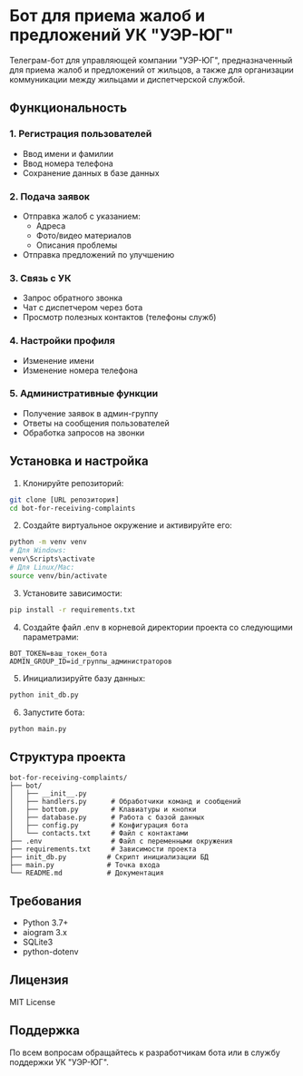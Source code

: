 # Бот для приема жалоб и предложений УК "УЭР-ЮГ"

Телеграм-бот для управляющей компании "УЭР-ЮГ", предназначенный для приема жалоб и предложений от жильцов, а также для организации коммуникации между жильцами и диспетчерской службой.

## Функциональность

### 1. Регистрация пользователей
- Ввод имени и фамилии
- Ввод номера телефона
- Сохранение данных в базе данных

### 2. Подача заявок
- Отправка жалоб с указанием:
  - Адреса
  - Фото/видео материалов
  - Описания проблемы
- Отправка предложений по улучшению

### 3. Связь с УК
- Запрос обратного звонка
- Чат с диспетчером через бота
- Просмотр полезных контактов (телефоны служб)

### 4. Настройки профиля
- Изменение имени
- Изменение номера телефона

### 5. Административные функции
- Получение заявок в админ-группу
- Ответы на сообщения пользователей
- Обработка запросов на звонки

## Установка и настройка

1. Клонируйте репозиторий:
```bash
git clone [URL репозитория]
cd bot-for-receiving-complaints
```

2. Создайте виртуальное окружение и активируйте его:
```bash
python -m venv venv
# Для Windows:
venv\Scripts\activate
# Для Linux/Mac:
source venv/bin/activate
```

3. Установите зависимости:
```bash
pip install -r requirements.txt
```

4. Создайте файл .env в корневой директории проекта со следующими параметрами:
```
BOT_TOKEN=ваш_токен_бота
ADMIN_GROUP_ID=id_группы_администраторов
```

5. Инициализируйте базу данных:
```bash
python init_db.py
```

6. Запустите бота:
```bash
python main.py
```

## Структура проекта

```
bot-for-receiving-complaints/
├── bot/
│   ├── __init__.py
│   ├── handlers.py      # Обработчики команд и сообщений
│   ├── bottom.py        # Клавиатуры и кнопки
│   ├── database.py      # Работа с базой данных
│   ├── config.py        # Конфигурация бота
│   └── contacts.txt     # Файл с контактами
├── .env                 # Файл с переменными окружения
├── requirements.txt     # Зависимости проекта
├── init_db.py          # Скрипт инициализации БД
├── main.py             # Точка входа
└── README.md           # Документация
```

## Требования

- Python 3.7+
- aiogram 3.x
- SQLite3
- python-dotenv

## Лицензия

MIT License

## Поддержка

По всем вопросам обращайтесь к разработчикам бота или в службу поддержки УК "УЭР-ЮГ". 
